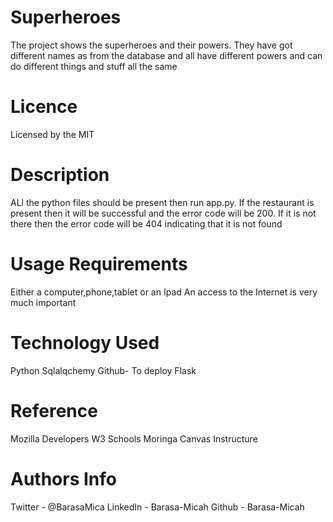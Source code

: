 # Superheroes
The project shows the superheroes and their powers. They have got different names as from the database and all have different powers and can do different things and stuff all the same


# Licence
Licensed by the MIT

# Description
ALl the python files should be present then run app.py. If the restaurant is present then it will be successful and the error code will be 200. If it is not there then the error code will be 404 indicating that it is not found

# Usage Requirements
Either a computer,phone,tablet or an Ipad An access to the Internet is very much important

# Technology Used 
Python 
Sqlalqchemy 
Github- To deploy
Flask

# Reference 
Mozilla Developers
W3 Schools
Moringa Canvas Instructure

# Authors Info 
Twitter - @BarasaMica
 LinkedIn - Barasa-Micah 
 Github - Barasa-Micah